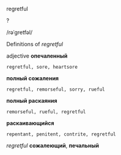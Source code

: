 regretful

?

/rəˈɡretfəl/

Definitions of _regretful_

adjective
**опечаленный**

    regretful, sore, heartsore
**полный сожаления**

    regretful, remorseful, sorry, rueful
**полный раскаяния**

    remorseful, rueful, regretful
**раскаивающийся**

    repentant, penitent, contrite, regretful

_regretful_
**сожалеющий**, **печальный**
